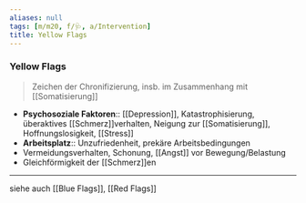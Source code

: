 ```yaml
---
aliases: null
tags: [m/m20, f/🩺, a/Intervention]
title: Yellow Flags
---
```

### Yellow Flags
> Zeichen der Chronifizierung, insb. im Zusammenhang mit [[Somatisierung]]

- **Psychosoziale Faktoren**:: [[Depression]], Katastrophisierung, überaktives [[Schmerz]]verhalten, Neigung zur [[Somatisierung]], Hoffnungslosigkeit, [[Stress]]
- **Arbeitsplatz**:: Unzufriedenheit, prekäre Arbeitsbedingungen
- Vermeidungsverhalten, Schonung, [[Angst]] vor Bewegung/Belastung
- Gleichförmigkeit der [[Schmerz]]en
---
siehe auch [[Blue Flags]], [[Red Flags]]
